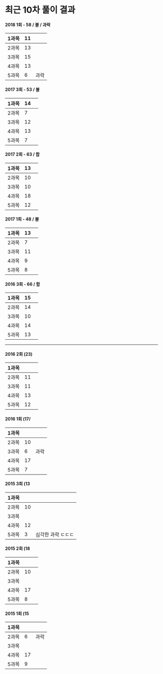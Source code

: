 # 최근 10차 풀이 결과

#### 2018 1회 - 58 / 불 / 과락

| 1과목 | 11 |  |
| :--- | :--- | :--- |
| 2과목 | 13 |  |
| 3과목 | 15 |  |
| 4과목 | 13 |  |
| 5과목 | 6 | 과락 |

#### 2017 3회 - 53 / 불

| 1과목 | 14 |  |
| :--- | :--- | :--- |
| 2과목 | 7 |  |
| 3과목 | 12 |  |
| 4과목 | 13 |  |
| 5과목 | 7 |  |

#### 2017 2회 - 63 / 합

| 1과목 | 13 |  |
| :--- | :--- | :--- |
| 2과목 | 10 |  |
| 3과목 | 10 |  |
| 4과목 | 18 |  |
| 5과목 | 12 |  |

#### 2017 1회 - 48 / 불

| 1과목 | 13 |  |
| :--- | :--- | :--- |
| 2과목 | 7 |  |
| 3과목 | 11 |  |
| 4과목 | 9 |  |
| 5과목 | 8 |  |

#### 2016 3회 - 66 / 합

| 1과목 | 15 |  |
| :--- | :--- | :--- |
| 2과목 | 14 |  |
| 3과목 | 10 |  |
| 4과목 | 14 |  |
| 5과목 | 13 |  |

---

#### 2016 2회 \(23\)

| 1과목 |  |  |
| :--- | :--- | :--- |
| 2과목 | 11 |  |
| 3과목 | 11 |  |
| 4과목 | 13 |  |
| 5과목 | 12 |  |

#### 2016 1회 \(17/

| 1과목 |  |  |
| :--- | :--- | :--- |
| 2과목 | 10 |  |
| 3과목 | 6 | 과락 |
| 4과목 | 17 |  |
| 5과목 | 7 |  |

#### 2015 3회 \(13

| 1과목 |  |  |
| :--- | :--- | :--- |
| 2과목 | 10 |  |
| 3과목 |  |  |
| 4과목 | 12 |  |
| 5과목 | 3 | 심각한 과락 ㄷㄷㄷ |

#### 2015 2회 \(18

| 1과목 |  |  |
| :--- | :--- | :--- |
| 2과목 | 10 |  |
| 3과목 |  |  |
| 4과목 | 17 |  |
| 5과목 | 8 |  |

#### 2015 1회 \(15

| 1과목 |  |  |
| :--- | :--- | :--- |
| 2과목 | 6 | 과락 |
| 3과목 |  |  |
| 4과목 | 17 |  |
| 5과목 | 9 |  |



